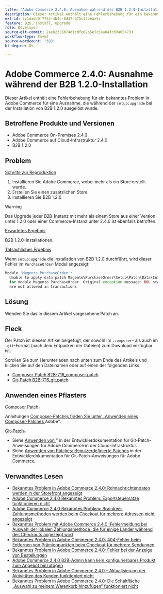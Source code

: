 ```yaml
---
title: 'Adobe Commerce 2.4.0: Ausnahme während der B2B 1.2.0-Installation'
description: Dieser Artikel enthält eine Fehlerbehebung für ein bekanntes Problem in Adobe Commerce bei einer Ausnahme, die während „setup:upgrade“ bei der Installation von B2B 1.2.0 ausgelöst wurde.
exl-id: 2c1dadd9-7754-4b4c-8d37-b75c13beae5c
feature: B2B, Install, Upgrade
role: Developer
source-git-commit: 2aeb2355b74d1cdfc62b5e7c5aa04fcd0a654733
workflow-type: tm+mt
source-wordcount: '393'
ht-degree: 0%

---
```


# Adobe Commerce 2.4.0: Ausnahme während der B2B 1.2.0-Installation

Dieser Artikel enthält eine Fehlerbehebung für ein bekanntes Problem in Adobe Commerce für eine Ausnahme, die während der `setup:upgrade` bei der Installation von B2B 1.2.0 ausgelöst wurde.

## Betroffene Produkte und Versionen

* Adobe Commerce On-Premises 2.4.0
* Adobe Commerce auf Cloud-Infrastruktur 2.4.0
* B2B 1.2.0

## Problem

<u>Schritte zur Reproduktion</u>

1. Installieren Sie Adobe Commerce, wobei mehr als ein Store erstellt wurde.
1. Erstellen Sie einen zusätzlichen Store.
1. Installieren Sie B2B 1.2.0.

>[!WARNING]
>
>Das Upgrade jeder B2B-Instanz mit mehr als einem Store aus einer Version unter 1.2.0 oder einer Commerce-Instanz unter 2.4.0 ist ebenfalls betroffen.

<u>Erwartetes Ergebnis</u>

B2B 1.2.0-Installationen.

<u>Tatsächliches Ergebnis</u>

Wenn `setup:upgrade` die Installation von B2B 1.2.0 durchführt, wird dieser Fehler im `PurchaseOrder`-Modul angezeigt:

```php
Module 'Magento_PurchaseOrder':
  Unable to apply data patch Magento\PurchaseOrder\Setup\Patch\Data\InitPurchaseOrderSalesSequence
  for module Magento_PurchaseOrder. Original exception message: DDL statements
  are not allowed in transactions
```

## Lösung

Wenden Sie das in diesem Artikel vorgesehene Patch an.

## Fleck

Der Patch ist diesem Artikel beigefügt, der sowohl im `.composer`- als auch im `.git`-Format (nach dem Entpacken der Dateien) zum Download verfügbar ist.

Scrollen Sie zum Herunterladen nach unten zum Ende des Artikels und klicken Sie auf den Dateinamen oder auf einen der folgenden Links:

* [Composer-Patch B2B-716\_composer.patch](assets/B2B-716_composer.patch.zip)
* [Git-Patch B2B-716\_git.patch](assets/B2B-716_git.patch.zip)

## Anwenden eines Pflasters

<u>Composer Patch-</u>

Anleitungen [ Composer-Patches finden Sie unter „Anwenden eines Composer-Patches ](/help/how-to/general/how-to-apply-a-composer-patch-provided-by-magento.md) Adobe&quot;.

<u>Git-Patch-</u>

* Siehe [Anwenden von ](https://experienceleague.adobe.com/en/docs/commerce-cloud-service/user-guide/develop/upgrade/apply-patches)&quot; in der Entwicklerdokumentation für Git-Patch-Anweisungen für Adobe Commerce in der Cloud-Infrastruktur.
* Siehe [Anwenden von Patches: Benutzerdefinierte Patches](https://experienceleague.adobe.com/en/docs/commerce-operations/upgrade-guide/patches/overview#custom-patches) in der Entwicklerdokumentation für Git-Patch-Anweisungen für Adobe Commerce.

## Verwandtes Lesen

* [Bekanntes Problem in Adobe Commerce 2.4.0: Rohnachrichtendaten werden in der Storefront angezeigt](/help/troubleshooting/storefront/magento-2-4-0-issue-storefront-raw-message-data-display.md)
* [Adobe Commerce 2.4.0 Bekanntes Problem: Exportsteuersätze funktionieren nicht](/help/troubleshooting/miscellaneous/magento-2-4-0-known-issue-export-tax-rates-does-not-work.md)
* [Adobe Commerce 2.4.0 Bekanntes Problem: Braintree-Zahlungsmethoden werden beim Checkout für mehrere Adressen nicht angezeigt](/help/troubleshooting/payments/magento-2-4-0-braintree-not-in-multiple-addresses-checkout.md)
* [Bekanntes Problem mit Adobe Commerce 2.4.0: Fehlermeldung bei Auswahl der lokalen Zahlungsmethode, die für einige Länder während des Checkouts angezeigt wird](/help/troubleshooting/payments/magento-2-4-0-checkout-error-selecting-local-payments.md)
* [Bekanntes Problem in Adobe Commerce 2.4.0: 404-Fehler beim Entfernen von Prämienpunkten beim Checkout für mehrere Sendungen](/help/troubleshooting/storefront/magento-2-4-0-404-error-removing-rewards-points-on-multi-shipping-checkout.md)
* [Bekanntes Problem in Adobe Commerce 2.4.0: Fehler bei der Anzeige von Bestellungen](/help/troubleshooting/storefront/magento-2-4-0-known-issue-orders-display-error.md)
* [Adobe Commerce 2.4.0 B2B-Admin kann kein konfigurierbares Produkt zum Angebot hinzufügen](/help/troubleshooting/miscellaneous/magento-2-4-0-b2b-admin-can-t-add-configurable-product-to-quote.md)
* [Bekanntes Problem in Adobe Commerce 2.4.0 - Aktualisierung der Aktivitäten des Kunden funktioniert nicht](/help/troubleshooting/miscellaneous/magento-2-4-0-refresh-on-customer-activities-does-not-work.md)
* [Bekanntes Problem in Adobe Commerce 2.4.0: Die Schaltfläche „Auswahl zu meinem Warenkorb hinzufügen“ funktioniert nicht](/help/troubleshooting/miscellaneous/magento-2-4-0-add-selections-to-my-cart-does-not-work.md)

